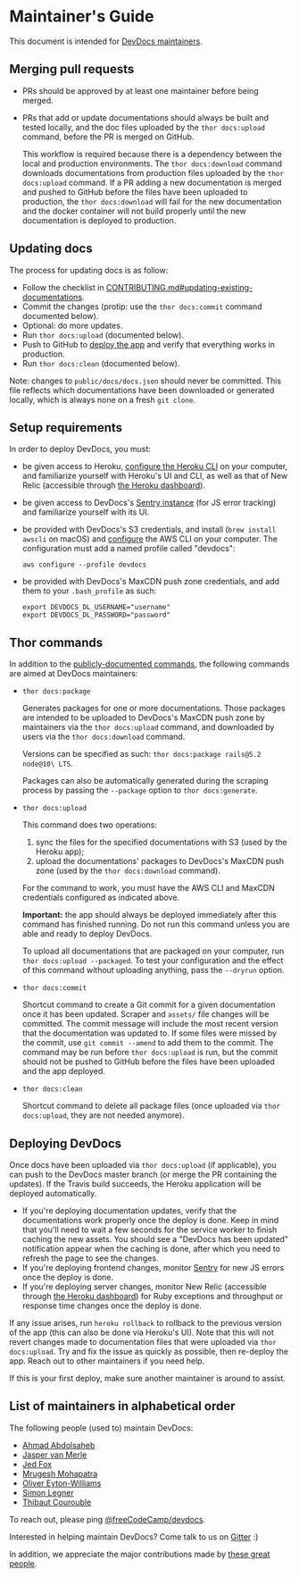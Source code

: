 # Maintainer's Guide

This document is intended for [DevDocs maintainers](#list-of-maintainers).

## Merging pull requests

- PRs should be approved by at least one maintainer before being merged.

- PRs that add or update documentations should always be built and tested locally, and the doc files uploaded by the `thor docs:upload` command, before the PR is merged on GitHub.

  This workflow is required because there is a dependency between the local and production environments. The `thor docs:download` command downloads documentations from production files uploaded by the `thor docs:upload` command. If a PR adding a new documentation is merged and pushed to GitHub before the files have been uploaded to production, the `thor docs:download` will fail for the new documentation and the docker container will not build properly until the new documentation is deployed to production.

## Updating docs

The process for updating docs is as follow:

- Follow the checklist in [CONTRIBUTING.md#updating-existing-documentations](../.github/CONTRIBUTING.md#updating-existing-documentations).
- Commit the changes (protip: use the `thor docs:commit` command documented below).
- Optional: do more updates.
- Run `thor docs:upload` (documented below).
- Push to GitHub to [deploy the app](#deploying-devdocs) and verify that everything works in production.
- Run `thor docs:clean` (documented below).

Note: changes to `public/docs/docs.json` should never be committed. This file reflects which documentations have been downloaded or generated locally, which is always none on a fresh `git clone`.

## Setup requirements

In order to deploy DevDocs, you must:

- be given access to Heroku, [configure the Heroku CLI](https://devcenter.heroku.com/articles/heroku-cli) on your computer, and familiarize yourself with Heroku's UI and CLI, as well as that of New Relic (accessible through [the Heroku dashboard](https://dashboard.heroku.com/apps/devdocs)).

- be given access to DevDocs's [Sentry instance](https://sentry.io/devdocs/devdocs-js/) (for JS error tracking) and familiarize yourself with its UI.

- be provided with DevDocs's S3 credentials, and install (`brew install awscli` on macOS) and [configure](https://docs.aws.amazon.com/cli/latest/reference/configure/) the AWS CLI on your computer. The configuration must add a named profile called "devdocs":
  ```
  aws configure --profile devdocs
  ```

- be provided with DevDocs's MaxCDN push zone credentials, and add them to your `.bash_profile` as such:
  ```
  export DEVDOCS_DL_USERNAME="username"
  export DEVDOCS_DL_PASSWORD="password"
  ```

## Thor commands

In addition to the [publicly-documented commands](https://github.com/freeCodeCamp/devdocs#available-commands), the following commands are aimed at DevDocs maintainers:

- `thor docs:package`

  Generates packages for one or more documentations. Those packages are intended to be uploaded to DevDocs's MaxCDN push zone by maintainers via the `thor docs:upload` command, and downloaded by users via the `thor docs:download` command.

  Versions can be specified as such: `thor docs:package rails@5.2 node@10\ LTS`.

  Packages can also be automatically generated during the scraping process by passing the `--package` option to `thor docs:generate`.

- `thor docs:upload`
  
  This command does two operations:
  
    1. sync the files for the specified documentations with S3 (used by the Heroku app);
    2. upload the documentations' packages to DevDocs's MaxCDN push zone (used by the `thor docs:download` command).
  
  For the command to work, you must have the AWS CLI and MaxCDN credentials configured as indicated above.
  
  **Important:** the app should always be deployed immediately after this command has finished running. Do not run this command unless you are able and ready to deploy DevDocs.
  
  To upload all documentations that are packaged on your computer, run `thor docs:upload --packaged`.
  To test your configuration and the effect of this command without uploading anything, pass the `--dryrun` option.

- `thor docs:commit`

  Shortcut command to create a Git commit for a given documentation once it has been updated. Scraper and `assets/` file changes will be committed. The commit message will include the most recent version that the documentation was updated to. If some files were missed by the commit, use `git commit --amend` to add them to the commit. The command may be run before `thor docs:upload` is run, but the commit should not be pushed to GitHub before the files have been uploaded and the app deployed.

- `thor docs:clean`

  Shortcut command to delete all package files (once uploaded via `thor docs:upload`, they are not needed anymore).

## Deploying DevDocs

Once docs have been uploaded via `thor docs:upload` (if applicable), you can push to the DevDocs master branch (or merge the PR containing the updates). If the Travis build succeeds, the Heroku application will be deployed automatically.

- If you're deploying documentation updates, verify that the documentations work properly once the deploy is done. Keep in mind that you'll need to wait a few seconds for the service worker to finish caching the new assets. You should see a "DevDocs has been updated" notification appear when the caching is done, after which you need to refresh the page to see the changes.
- If you're deploying frontend changes, monitor [Sentry](https://sentry.io/devdocs/devdocs-js/) for new JS errors once the deploy is done.
- If you're deploying server changes, monitor New Relic (accessible through [the Heroku dashboard](https://dashboard.heroku.com/apps/devdocs)) for Ruby exceptions and throughput or response time changes once the deploy is done.

If any issue arises, run `heroku rollback` to rollback to the previous version of the app (this can also be done via Heroku's UI). Note that this will not revert changes made to documentation files that were uploaded via `thor docs:upload`.  Try and fix the issue as quickly as possible, then re-deploy the app. Reach out to other maintainers if you need help.

If this is your first deploy, make sure another maintainer is around to assist. 

## List of maintainers in alphabetical order

The following people (used to) maintain DevDocs:

- [Ahmad Abdolsaheb](https://github.com/ahmadabdolsaheb)
- [Jasper van Merle](https://github.com/jmerle)
- [Jed Fox](https://github.com/j-f1)
- [Mrugesh Mohapatra](https://github.com/raisedadead)
- [Oliver Eyton-Williams](https://github.com/ojeytonwilliams)
- [Simon Legner](https://github.com/simon04)
- [Thibaut Courouble](https://github.com/thibaut)

To reach out, please ping [@freeCodeCamp/devdocs](https://github.com/orgs/freeCodeCamp/teams/devdocs).

Interested in helping maintain DevDocs? Come talk to us on [Gitter](https://gitter.im/FreeCodeCamp/DevDocs) :)

In addition, we appreciate the major contributions made by [these great people](https://github.com/freeCodeCamp/devdocs/graphs/contributors).
